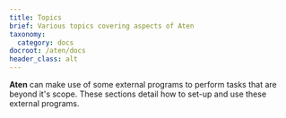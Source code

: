 ```yaml
---
title: Topics
brief: Various topics covering aspects of Aten
taxonomy:
  category: docs
docroot: /aten/docs
header_class: alt
---
```


**Aten** can make use of some external programs to perform tasks that are beyond it's scope. These sections detail how to set-up and use these external programs.

